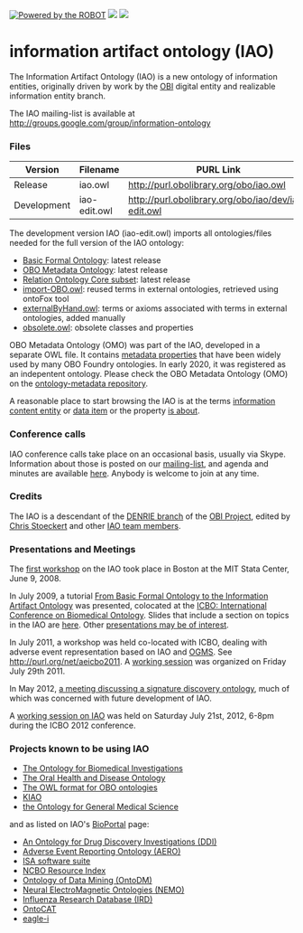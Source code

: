 [![Powered by the ROBOT](https://img.shields.io/static/v1?label=Powered%20by&message=ROBOT&color=green&style=flat)](http://robot.obolibrary.org/)
<a href="http://dashboard.obofoundry.org/dashboard/iao/dashboard.html"><img src="https://img.shields.io/endpoint?url=https%3A%2F%2Fraw.githubusercontent.com%2FOBOFoundry%2Fobo-dash.github.io%2Fgh-pages%2Fdashboard%2Fcl%2Fdashboard-qc-badge.json" /></a>
<a href="http://dashboard.obofoundry.org/dashboard/iao/dashboard.html"><img src="https://img.shields.io/endpoint?url=https%3A%2F%2Fraw.githubusercontent.com%2FOBOFoundry%2Fobo-dash.github.io%2Fgh-pages%2Fdashboard%2Fcl%2Fdashboard-score-badge.json" /></a>

# information artifact ontology (IAO)

The Information Artifact Ontology (IAO) is a new ontology of information entities, originally driven by work by the [OBI](http://obi-ontology.org/) digital entity and realizable information entity branch.

The IAO mailing-list is available at http://groups.google.com/group/information-ontology

### Files

|Version|Filename|PURL Link|
|---|---|---|
|Release|iao.owl|http://purl.obolibrary.org/obo/iao.owl| 
|Development|iao-edit.owl|http://purl.obolibrary.org/obo/iao/dev/iao-edit.owl| 

The development version IAO (iao-edit.owl) imports all ontologies/files needed for the full version of the IAO ontology:
 - [Basic Formal Ontology](http://purl.obolibrary.org/obo/bfo.owl): latest release
 - [OBO Metadata Ontology](http://purl.obolibrary.org/obo/omo.owl): latest release
 - [Relation Ontology Core subset](http://purl.obolibrary.org/obo/ro/core.owl): latest release
 - [import-OBO.owl](http://purl.obolibrary.org/obo/iao/dev/import-OBO.owl): reused terms in external ontologies, retrieved using ontoFox tool
 - [externalByHand.owl](http://purl.obolibrary.org/obo/iao/dev/externalByHand.owl): terms or axioms associated with terms in external ontologies, added manually
 - [obsolete.owl](http://purl.obolibrary.org/obo/iao/dev/obsolete.owl): obsolete classes and properties

OBO Metadata Ontology (OMO) was part of the IAO, developed in a separate OWL file. It contains [metadata properties](https://github.com/information-artifact-ontology/IAO/wiki/OntologyMetadata) that have been widely used by many OBO Foundry ontologies. In early 2020, it was registered as an indepentent ontology. Please check the OBO Metadata Ontology (OMO) on the [ontology-metadata repository](https://github.com/information-artifact-ontology/ontology-metadata).

A reasonable place to start browsing the IAO is at the terms [information content entity](http://purl.obolibrary.org/obo/IAO_0000030) or [data item](http://purl.obolibrary.org/obo/IAO_0000027) or the property [is about](http://purl.obolibrary.org/obo/IAO_0000136).

### Conference calls

IAO conference calls take place on an occasional basis, usually via Skype. Information about those is posted on our [mailing-list](http://groups.google.com/group/information-ontology), and agenda and minutes are available [here](https://github.com/information-artifact-ontology/IAO/wiki/Meeting_notes).
Anybody is welcome to join at any time.

### Credits

The IAO is a descendant of the [DENRIE branch](http://ashby.csail.mit.edu/presentations/DenrieReport.pdf) of the [OBI Project](http://obi-ontology.org/), edited by [Chris Stoeckert](http://www.cbil.upenn.edu/~stoeckrt/home.html) and other [IAO team members](https://github.com/information-artifact-ontology/IAO/wiki/AdditionalCredits). 

### Presentations and Meetings

The [first workshop](https://web.archive.org/web/20170712204335/http://neurocommons.org/page/First_IAO_workshop) on the IAO took place in Boston at the MIT Stata Center, June 9, 2008. 

In July 2009, a tutorial [From Basic Formal Ontology to the Information Artifact Ontology](http://www.bioontology.org/wiki/index.php/From_BFO_to_IAO) was presented, colocated at the [ICBO: International Conference on Biomedical Ontology](http://icbo.buffalo.edu/). Slides that include a section on topics in the IAO are [here](http://icbo.buffalo.edu/Presentations/Ruttenberg.pdf). Other [presentations may be of interest](http://icbo.buffalo.edu/Presentations/).

In July 2011, a workshop was held co-located with ICBO, dealing with adverse event representation based on IAO and [OGMS](http://purl.obolibrary.org/obo/ogms). See http://purl.org/net/aeicbo2011. A [working session](https://github.com/information-artifact-ontology/IAO/wiki/WorkingSessionICBO2011) was organized on Friday July 29th 2011.

In May 2012, [a meeting discussing a signature discovery ontology](http://ncorwiki.buffalo.edu/index.php/Basic_Formal_Ontology_and_the_Signature_Discovery_Ontology), much of which was concerned with future development of IAO.

A [working session on IAO](https://github.com/information-artifact-ontology/IAO/wiki/WorkingSessionICBO2012) was held on Saturday July 21st, 2012, 6-8pm during the ICBO 2012 conference.

### Projects known to be using IAO

 - [The Ontology for Biomedical Investigations](http://ob-ontology.org)
 - [The Oral Health and Disease Ontology](http://code.google.com/p/ohd-ontology)
 - [The OWL format for OBO ontologies](http://code.google.com/p/oboformat/)
 - [KIAO](http://bio-ontologies.knowledgeblog.org/149)
 - [the Ontology for General Medical Science](https://github.com/OGMS/ogms)

and as listed on IAO's [BioPortal](http://bioportal.bioontology.org/ontologies/1393) page:
 - [An Ontology for Drug Discovery Investigations (DDI)](http://purl.org/ddi/home)
 - [Adverse Event Reporting Ontology (AERO)  ](http://purl.obolibrary.org/obo/aero)
 - [ISA software suite ](http://isa-tools.org/)
 - [NCBO Resource Index ](http://www.bioontology.org/resources-index)
 - [Ontology of Data Mining (OntoDM) ](http://kt.ijs.si/panovp/OntoDM/)
 - [Neural ElectroMagnetic Ontologies (NEMO) ](http://nemo.nic.uoregon.edu/)
 - [Influenza Research Database (IRD) ](http://bioportal.bioontology.org/ontologies/www.fludb.org)
 - [OntoCAT ](http://www.ontocat.org/)
 - [eagle-i ](https://www.eagle-i.org/home/)
